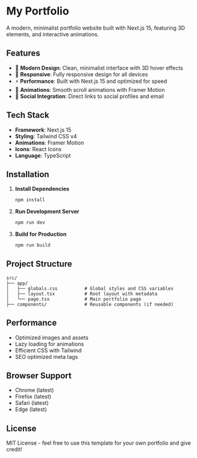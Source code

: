 # My Portfolio

A modern, minimalist portfolio website built with Next.js 15, featuring 3D elements, and interactive animations.

## Features

- 🎨 **Modern Design**: Clean, minimalist interface with 3D hover effects
- 📱 **Responsive**: Fully responsive design for all devices
- ⚡ **Performance**: Built with Next.js 15 and optimized for speed
- 🎪 **Animations**: Smooth scroll animations with Framer Motion
- 🔗 **Social Integration**: Direct links to social profiles and email

## Tech Stack

- **Framework**: Next.js 15
- **Styling**: Tailwind CSS v4
- **Animations**: Framer Motion
- **Icons**: React Icons
- **Language**: TypeScript

## Installation

1. **Install Dependencies**

   ```bash
   npm install 
   ```

2. **Run Development Server**

   ```bash
   npm run dev
   ```

3. **Build for Production**
   ```bash
   npm run build
   ```

## Project Structure

```
src/
├── app/
│   ├── globals.css          # Global styles and CSS variables
│   ├── layout.tsx           # Root layout with metadata
│   └── page.tsx             # Main portfolio page
├── components/              # Reusable components (if needed)
```

## Performance

- Optimized images and assets
- Lazy loading for animations
- Efficient CSS with Tailwind
- SEO optimized meta tags

## Browser Support

- Chrome (latest)
- Firefox (latest)
- Safari (latest)
- Edge (latest)

## License

MIT License - feel free to use this template for your own portfolio and give credit!
